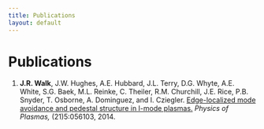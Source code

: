 ```yaml
---
title: Publications
layout: default
---
```


# Publications

1. **J.R. Walk**, J.W. Hughes, A.E. Hubbard, J.L. Terry, D.G. Whyte, A.E. White, S.G. Baek, M.L. Reinke, C. Theiler, R.M. Churchill, J.E. Rice, P.B. Snyder, T. Osborne, A. Dominguez, and I. Cziegler. [Edge-localized mode avoidance and pedestal structure in I-mode plasmas.](https://www.google.com) *Physics of Plasmas,* (21)5:056103, 2014.